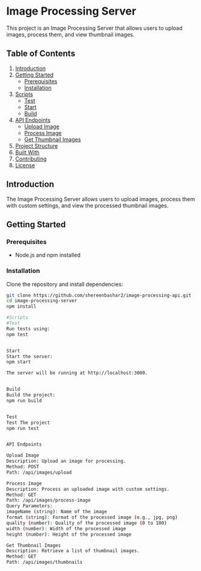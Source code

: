 # Image Processing Server

This project is an Image Processing Server that allows users to upload images, process them, and view thumbnail images.

## Table of Contents

1. [Introduction](#introduction)
2. [Getting Started](#getting-started)
    - [Prerequisites](#prerequisites)
    - [Installation](#installation)
3. [Scripts](#scripts)
    - [Test](#test)
    - [Start](#start)
    - [Build](#build)
4. [API Endpoints](#api-endpoints)
    - [Upload Image](#upload-image)
    - [Process Image](#process-image)
    - [Get Thumbnail Images](#get-thumbnail-images)
5. [Project Structure](#project-structure)
6. [Built With](#built-with)
7. [Contributing](#contributing)
8. [License](#license)

## Introduction

The Image Processing Server allows users to upload images, process them with custom settings, and view the processed thumbnail images.

## Getting Started

### Prerequisites

- Node.js and npm installed

### Installation

Clone the repository and install dependencies:

```bash
git clone https://github.com/shereenbashar2/image-processing-api.git
cd image-processing-server
npm install

#Scripts
#Test
Run tests using:
npm test


Start
Start the server:
npm start

The server will be running at http://localhost:3000.


Build
Build the project:
npm run build


Test
Test The project
npm run test


API Endpoints

Upload Image
Description: Upload an image for processing.
Method: POST
Path: /api/images/upload

Process Image
Description: Process an uploaded image with custom settings.
Method: GET
Path: /api/images/process-image
Query Parameters:
imageName (string): Name of the image
format (string): Format of the processed image (e.g., jpg, png)
quality (number): Quality of the processed image (0 to 100)
width (number): Width of the processed image
height (number): Height of the processed image

Get Thumbnail Images
Description: Retrieve a list of thumbnail images.
Method: GET
Path: /api/images/thumbnails



